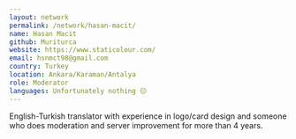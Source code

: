 ```yaml
---
layout: network 
permalink: /network/hasan-macit/
name: Hasan Macit
github: Muriturca
website: https://www.staticolour.com/
email: hsnmct98@gmail.com 
country: Turkey
location: Ankara/Karaman/Antalya
role: Moderator
languages: Unfortunately nothing 😔
---
```


English-Turkish translator with experience in logo/card design and someone who does moderation and server improvement for more than 4 years.
